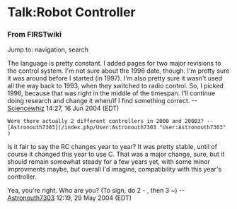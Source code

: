 # Talk:Robot Controller

### From FIRSTwiki

Jump to: navigation, search

The language is pretty constant. I added pages for two major revisions to the
control system. I'm not sure about the 1996 date, though. I'm pretty sure it
was around before I started (in 1997). I'm also pretty sure it wasn't used all
the way back to 1993, when they switched to radio control. So, I picked 1996,
because that was right in the middle of the timespan. I'll continue doing
research and change it when/if I find something correct.
--[Sciencewhiz](/index.php/User:Sciencewhiz "User:Sciencewhiz" ) 14:27, 16 Jun
2004 (EDT)

    Were there actually 2 different controllers in 2000 and 20003? --[Astronouth7303](/index.php/User:Astronouth7303 "User:Astronouth7303" )

Is it fair to say the RC changes year to year? It was pretty stable, until of
course it changed this year to use C. That was a major change, sure, but it
should remain somewhat steady for a few years yet, with some minor improvments
maybe, but overall I'd imagine, compatibility with this year's controller.

Yea, you're right. Who are you? (To sign, do 2 - , then 3 ~)
--[Astronouth7303](/index.php/User:Astronouth7303 "User:Astronouth7303" )
12:19, 29 May 2004 (EDT)

